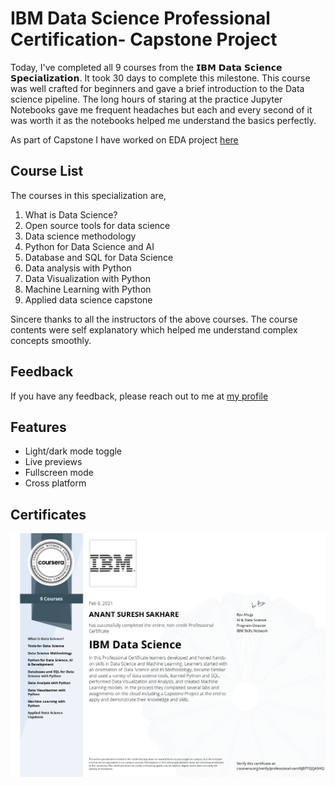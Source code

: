 
# IBM Data Science Professional Certification-  Capstone Project 

Today, I've completed all 9 courses from the 𝗜𝗕𝗠 𝗗𝗮𝘁𝗮 𝗦𝗰𝗶𝗲𝗻𝗰𝗲 𝗦𝗽𝗲𝗰𝗶𝗮𝗹𝗶𝘇𝗮𝘁𝗶𝗼𝗻.
It took 30 days to complete this milestone. This course was well
crafted for beginners and gave a brief introduction to
the Data science pipeline. The long hours of staring at the practice Jupyter
Notebooks gave me frequent headaches but each and every second of it was worth
it as the notebooks helped me understand the basics perfectly.



As part of Capstone I have worked on EDA project [here](https://github.com/senhorinfinito/ibm_coursera_capstone/blob/master/week5/week5all.ipynb)
## Course List

The courses in this specialization are,
1. What is Data Science?
2. Open source tools for data science
3. Data science methodology
4. Python for Data Science and AI
5. Database and SQL for Data Science
6. Data analysis with Python
7. Data Visualization with Python
8. Machine Learning with Python
9. Applied data science capstone


Sincere thanks to all the instructors of the above courses. The course contents were self explanatory which helped me understand complex concepts smoothly.


  
## Feedback

If you have any feedback, please reach out to me at [my profile](https://www.linkedin.com/in/anant-sakhare-909325173/)


  
## Features

- Light/dark mode toggle
- Live previews
- Fullscreen mode
- Cross platform

  
## Certificates 

![IBM Data Science](https://github.com/senhorinfinito/ibm_coursera_capstone/blob/master/1.jpg)

  
